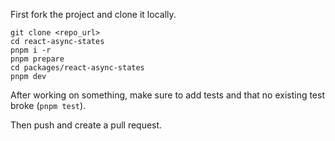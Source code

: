 

First fork the project and clone it locally.
```shell
git clone <repo_url>
cd react-async-states
pnpm i -r
pnpm prepare
cd packages/react-async-states
pnpm dev
```

After working on something, make sure to add tests and that no existing test broke (`pnpm test`).

Then push and create a pull request.

